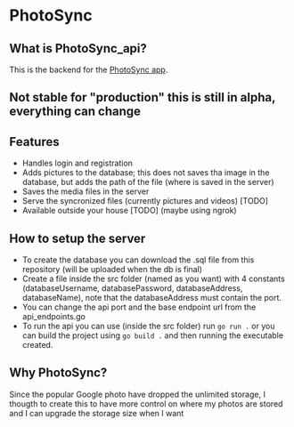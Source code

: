 # PhotoSync
## What is PhotoSync_api?

This is the backend for the [PhotoSync app](https://github.com/leopi99/photoSync_app).

## Not stable for "production" this is still in alpha, everything can change

## Features

- Handles login and registration
- Adds pictures to the database; this does not saves tha image in the database, but adds the path of the file (where is saved in the server)
- Saves the media files in the server
- Serve the syncronized files (currently pictures and videos) [TODO]
- Available outside your house [TODO] (maybe using ngrok)

## How to setup the server

- To create the database you can download the .sql file from this repository (will be uploaded when the db is final)
- Create a file inside the src folder (named as you want) with 4 constants (databaseUsername, databasePassword, databaseAddress, databaseName), note that the databaseAddress must contain the port.
- You can change the api port and the base endpoint url from the api_endpoints.go
- To run the api you can use (inside the src folder) run `go run .` or you can build the project using `go build .` and then running the executable created.

## Why PhotoSync?
Since the popular Google photo have dropped the unlimited storage, I thougth to create this to have more control on where my photos are stored and I can upgrade the storage size when I want 
